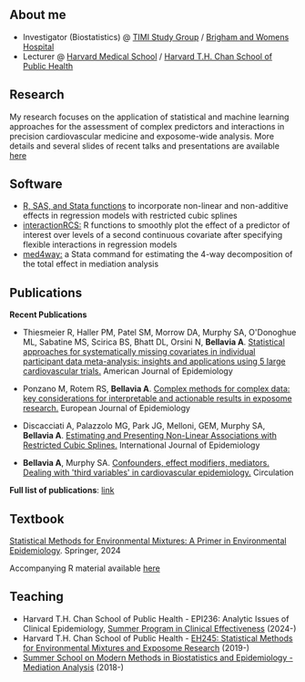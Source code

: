 ## About me

- Investigator (Biostatistics) @ [TIMI Study Group](https://timi.org/) / [Brigham and Womens Hospital](https://www.brighamandwomens.org/)  
- Lecturer @ [Harvard Medical School](https://hms.harvard.edu/) / [Harvard T.H. Chan School of Public Health](https://www.hsph.harvard.edu)


## Research 

My research focuses on the application of statistical and machine learning approaches for the assessment of complex predictors and interactions in precision cardiovascular medicine and exposome-wide analysis. More details and several slides of recent talks and presentations are available [here](https://andreabellavia.github.io/presentations/)

## Software

- [R, SAS, and Stata functions](https://github.com/andreabellavia/RCSplines) to incorporate non-linear and non-additive effects in regression models with restricted cubic splines
- [interactionRCS:](https://github.com/gmelloni/interactionRCS) R functions to smoothly plot the effect of a  predictor of interest over levels of a second continuous covariate after specifying flexible interactions in regression models
- [med4way:](https://pubmed.ncbi.nlm.nih.gov/30452641/) a Stata command for estimating the 4-way decomposition of the total effect in mediation analysis

## Publications

**Recent Publications**

- Thiesmeier R, Haller PM, Patel SM, Morrow DA, Murphy SA, O'Donoghue ML, Sabatine MS, Scirica BS, Bhatt DL, Orsini N, **Bellavia A**. [Statistical approaches for systematically missing covariates in individual participant data meta-analysis: insights and applications using 5 large cardiovascular trials.](https://academic.oup.com/aje/advance-article/doi/10.1093/aje/kwaf226/8280162?searchresult=1) American Journal of Epidemiology

- Ponzano M, Rotem RS, **Bellavia A**. [Complex methods for complex data: key considerations for interpretable and actionable results in exposome research.](https://link.springer.com/article/10.1007/s10654-025-01281-2) European Journal of Epidemiology

- Discacciati A, Palazzolo MG, Park JG, Melloni, GEM, Murphy SA, **Bellavia A**. [Estimating and Presenting Non-Linear Associations with Restricted Cubic Splines.](https://academic.oup.com/ije/article/54/4/dyaf088/8166023?searchresult=1) International Journal of Epidemiology

- **Bellavia A**, Murphy SA. [Confounders, effect modifiers, mediators. Dealing with 'third variables' in cardiovascular epidemiology.](https://www.ahajournals.org/doi/10.1161/CIRCULATIONAHA.125.073645) Circulation 
 


**Full list of publications**: [link](https://andreabellavia.github.io/publications/)

## Textbook

[Statistical Methods for Environmental Mixtures: A Primer in Environmental Epidemiology](https://link.springer.com/book/9783031789861). Springer, 2024

Accompanying R material available [here](https://github.com/andreabellavia/statsmixtures)

## Teaching

- Harvard T.H. Chan School of Public Health - EPI236: Analytic Issues of Clinical Epidemiology, [Summer Program in Clinical Effectiveness](https://www.hsph.harvard.edu/clinical-effectiveness) (2024-)
- Harvard T.H. Chan School of Public Health - [EH245: Statistical Methods for Environmental Mixtures and Exposome Research](https://link.springer.com/book/9783031789861) (2019-)
- [Summer School on Modern Methods in Biostatistics and Epidemiology - Mediation Analysis](http://www.biostatepi.org) (2018-)



